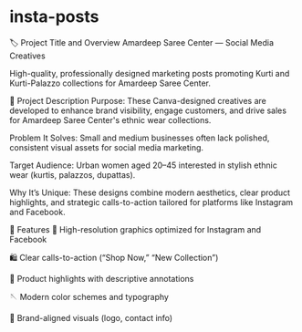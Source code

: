 # insta-posts

🏷️ Project Title and Overview
Amardeep Saree Center — Social Media Creatives

High-quality, professionally designed marketing posts promoting Kurti and Kurti-Palazzo collections for Amardeep Saree Center.

📖 Project Description
Purpose:
These Canva-designed creatives are developed to enhance brand visibility, engage customers, and drive sales for Amardeep Saree Center's ethnic wear collections.

Problem It Solves:
Small and medium businesses often lack polished, consistent visual assets for social media marketing.

Target Audience:
Urban women aged 20–45 interested in stylish ethnic wear (kurtis, palazzos, dupattas).

Why It’s Unique:
These designs combine modern aesthetics, clear product highlights, and strategic calls-to-action tailored for platforms like Instagram and Facebook.

🌟 Features
🎨 High-resolution graphics optimized for Instagram and Facebook

🛍️ Clear calls-to-action (“Shop Now,” “New Collection”)

👗 Product highlights with descriptive annotations

🪡 Modern color schemes and typography

🌿 Brand-aligned visuals (logo, contact info)


